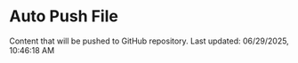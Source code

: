 # Auto Push File

Content that will be pushed to GitHub repository.
Last updated: 06/29/2025, 10:46:18 AM
